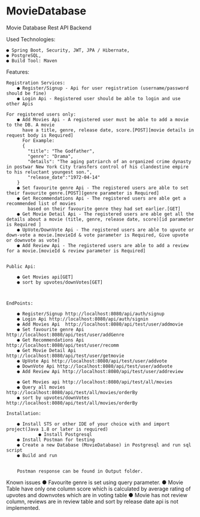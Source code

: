 # MovieDatabase
Movie Database Rest API Backend

Used Technologies:

    ● Spring Boot, Security, JWT, JPA / Hibernate,
	● PostgreSQL,
    ● Build Tool: Maven
	
Features:

	Registration Services:
		● Register/Signup - Api for user registration (username/password should be fine)
		● Login Api - Registered user should be able to login and use other Apis
	
	For registered users only:
		● Add Movies Api - A registered user must be able to add a movie to the DB. A movie
		  have a title, genre, release date, score.[POST][movie details in request body is Required]
		  For Example:
		  {
			"title": "The Godfather",
			"genre": "Drama",
			"details": "The aging patriarch of an organized crime dynasty in postwar New York City transfers control of his clandestine empire to his reluctant youngest son.",
			"release_date":"1972-04-14"
		}
		● Set favourite genre Api - The registered users are able to set their favourite genre.[POST][genre parameter is Required]
		● Get Recommendations Api - The registered users are able get a recommended list of movies
			based on their favourite genre they had set earlier.[GET]
		● Get Movie Detail Api - The registered users are able get all the details about a movie (title, genre, release date, score)[id parameter is Required ]
		● UpVote/DownVote Api - The registered users are able to upvote or down-vote a movie.[movieId & vote parameter is Required, Give upvote or downvote as vote]  
		● Add Review Api - The registered users are able to add a review for a movie.[movieId & review parameter is Required]
		
		
	Public Api:
		
		● Get Movies api[GET]
		● sort by upvotes/downVotes[GET]
		
		
		
	EndPoints:
	
		● Register/Signup http://localhost:8080/api/auth/signup
		● Login Api http://localhost:8080/api/auth/signin
		● Add Movies Api  http://localhost:8080/api/test/user/addmovie
		● Set favourite genre Api http://localhost:8080/api/test/user/addGenre
		● Get Recommendations Api http://localhost:8080/api/test/user/recomm
		● Get Movie Detail Api http://localhost:8080/api/test/user/getmovie
		● UpVote Api http://localhost:8080/api/test/user/addvote
		● DownVote Api http://localhost:8080/api/test/user/addvote
		● Add Review Api http://localhost:8080/api/test/user/addreview
	
		● Get Movies api http://localhost:8080/api/test/all/movies
		● Query all movies http://localhost:8080/api/test/all/movies/orderBy
		● sort by upvotes/downVotes http://localhost:8080/api/test/all/movies/orderBy
		
	Installation:

		● Install STS or other IDE of your choice with and import project(Java 1.8 or later is required)
                ● Install Postgresql
		● Install Postman for testing
		● Create a new Database (MovieDatabase) in Postgresql and run sql script
		● Build and run
		

		Postman response can be found in Output folder.

Known issues
		● Favourite genre is set using query parameter.
		● Movie Table have only one column score which is calculated by average rating of upvotes and downvotes which are in voting table
		● Movie has not review column, reviews are in review table and sort by release date api is not implemented.
